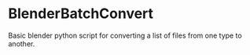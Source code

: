 # BlenderBatchConvert
Basic blender python script for converting a list of files from one type to another.
